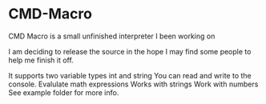 # CMD-Macro
CMD Macro is a small unfinished interpreter I been working on

I am deciding to release the source in the hope I may find some people to help me finish it off.

It supports two variable types int and string
You can read and write to the console.
Evalulate math expressions
Works with strings
Work with numbers
See example folder for more info.
